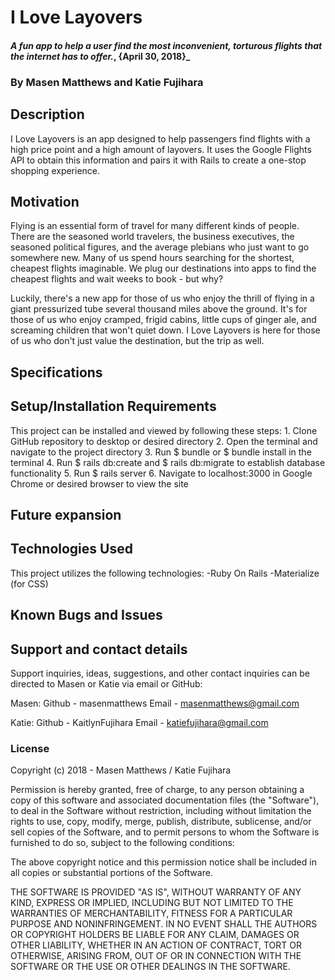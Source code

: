# I Love Layovers

#### _A fun app to help a user find the most inconvenient, torturous flights that the internet has to offer._, {April 30, 2018}_

### By Masen Matthews and Katie Fujihara

## Description
  I Love Layovers is an app designed to help passengers find flights with a high price point and a high amount of layovers. It uses the Google Flights API to obtain this information and pairs it with Rails to create a one-stop shopping experience.

## Motivation
  Flying is an essential form of travel for many different kinds of people. There are the seasoned world travelers, the business executives, the seasoned political figures, and the average plebians who just want to go somewhere new. Many of us spend hours searching for the shortest, cheapest flights imaginable. We plug our destinations into apps to find the cheapest flights and wait weeks to book - but why?

  Luckily, there's a new app for those of us who enjoy the thrill of flying in a giant pressurized tube several thousand miles above the ground. It's for those of us who enjoy cramped, frigid cabins, little cups of ginger ale, and screaming children that won't quiet down. I Love Layovers is here for those of us who don't just value the destination, but the trip as well.

## Specifications


## Setup/Installation Requirements
  This project can be installed and viewed by following these steps:
    1. Clone GitHub repository to desktop or desired directory
    2. Open the terminal and navigate to the project directory
    3. Run $ bundle or $ bundle install in the terminal
    4. Run $ rails db:create and $ rails db:migrate to establish database functionality
    5. Run $ rails server
    6. Navigate to localhost:3000 in Google Chrome or desired browser to view the site

## Future expansion

## Technologies Used
  This project utilizes the following technologies:
    -Ruby On Rails
    -Materialize (for CSS)

## Known Bugs and Issues

## Support and contact details

Support inquiries, ideas, suggestions, and other contact inquiries can be directed to Masen or Katie via email or GitHub:

Masen:
Github - masenmatthews
Email - masenmatthews@gmail.com

Katie:
Github - KaitlynFujihara
Email - katiefujihara@gmail.com

### License

Copyright (c) 2018 - Masen Matthews / Katie Fujihara

Permission is hereby granted, free of charge, to any person obtaining a copy of this software and associated documentation files (the "Software"), to deal in the Software without restriction, including without limitation the rights to use, copy, modify, merge, publish, distribute, sublicense, and/or sell copies of the Software, and to permit persons to whom the Software is furnished to do so, subject to the following conditions:

The above copyright notice and this permission notice shall be included in all copies or substantial portions of the Software.

THE SOFTWARE IS PROVIDED "AS IS", WITHOUT WARRANTY OF ANY KIND, EXPRESS OR IMPLIED, INCLUDING BUT NOT LIMITED TO THE WARRANTIES OF MERCHANTABILITY, FITNESS FOR A PARTICULAR PURPOSE AND NONINFRINGEMENT. IN NO EVENT SHALL THE AUTHORS OR COPYRIGHT HOLDERS BE LIABLE FOR ANY CLAIM, DAMAGES OR OTHER LIABILITY, WHETHER IN AN ACTION OF CONTRACT, TORT OR OTHERWISE, ARISING FROM, OUT OF OR IN CONNECTION WITH THE SOFTWARE OR THE USE OR OTHER DEALINGS IN THE SOFTWARE.

